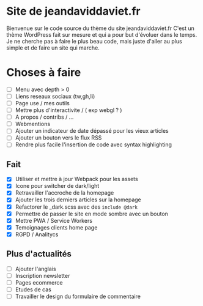 
# Site de jeandaviddaviet.fr

Bienvenue sur le code source du thème du site jeandaviddaviet.fr
C'est un thème WordPress fait sur mesure et qui a pour but d'évoluer dans le temps.
Je ne cherche pas à faire le plus beau code, mais juste d'aller au plus simple et de faire un site qui marche.

# Choses à faire
- [ ] Menu avec depth > 0
- [ ] Liens reseaux sociaux (tw,gh,li)
- [ ] Page use / mes outils
- [ ] Mettre plus d'interactivite / ( exp webgl ? )
- [ ] A propos / contribs / ...
- [ ] Webmentions
- [ ] Ajouter un indicateur de date dépassé pour les vieux articles
- [ ] Ajouter un bouton vers le flux RSS
- [ ] Rendre plus facile l'insertion de code avec syntax highlighting

## Fait
- [x] Utiliser et mettre à jour Webpack pour les assets
- [x] Icone pour switcher de dark/light
- [x] Retravailler l'accroche de la homepage
- [x] Ajouter les trois derniers articles sur la homepage
- [x] Refactorer le _dark.scss avec des `include @dark`
- [x] Permettre de passer le site en mode sombre avec un bouton
- [x] Mettre PWA / Service Workers
- [x] Temoignages clients home page
- [x] RGPD / Analitycs

## Plus d'actualités
- [ ] Ajouter l'anglais
- [ ] Inscription newsletter
- [ ] Pages ecommerce
- [ ] Etudes de cas
- [ ] Travailler le design du formulaire de commentaire
